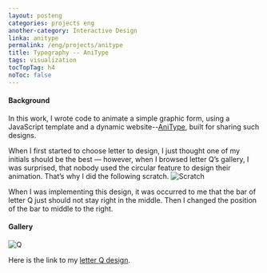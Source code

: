 ```yaml
---
layout: posteng
categories: projects eng
another-category: Interactive Design
linka: anitype
permalink: /eng/projects/anitype
title: Typography -- AniType
tags: visualization
tocTopTag: h4
noToc: false
---
```


#### Background

In this work, I wrote code to animate a simple graphic form, using a JavaScript template and a dynamic website--[AniType](http://www.anitype.com), built for sharing such designs.


When I first started to choose letter to design, I just thought one of my initials should be the best — however, when I browsed letter Q’s gallery, I was surprised, that nobody used the circular feature to design their animation. That’s why I did the following scratch.
![Scratch](http://golancourses.net/2015/wp-content/uploads/2015/01/oie_65tirfYBEB4K.jpg)


When I was implementing this design, it was occurred to me that the bar of letter Q just should not stay right in the middle. Then I changed the position of the bar to middle to the right.

#### Gallery

![Q](https://farm8.staticflickr.com/7399/16464220146_1d778df37b.jpg)

Here is the link to my [letter Q design](http://www.anitype.com/entry/agtzfmFuaXR5cGVjb3IUCxIHbGV0dGVycxiAgIDA4O2GCgw/).